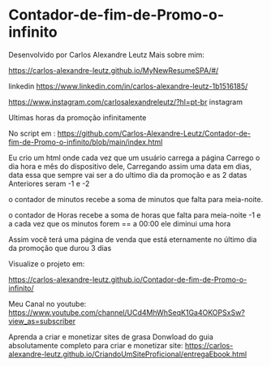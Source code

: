 # Contador-de-fim-de-Promo-o-infinito

Desenvolvido por Carlos Alexandre Leutz
Mais sobre mim:

https://carlos-alexandre-leutz.github.io/MyNewResumeSPA/#/


linkedin
https://www.linkedin.com/in/carlos-alexandre-leutz-1b1516185/

https://www.instagram.com/carlosalexandreleutz/?hl=pt-br
instagram

Ultimas horas da promoção infinitamente

No script em :
https://github.com/Carlos-Alexandre-Leutz/Contador-de-fim-de-Promo-o-infinito/blob/main/index.html

Eu crio um html onde cada vez que um usuário carrega a página
Carrego o dia hora e mês do dispositivo dele,
Carregando assim uma data em dias, data essa que sempre vai ser a do ultimo dia da promoção e as 2 datas
Anteriores seram -1 e -2

o contador de minutos recebe a soma de minutos que falta para meia-noite.

o contador de Horas recebe a soma de horas que falta para meia-noite -1 e a cada vez que os minutos forem == a 00:00 ele diminui uma hora

Assim você terá uma página de venda que está eternamente no último dia da promoção que durou 3 dias


Visualize o projeto em:

https://carlos-alexandre-leutz.github.io/Contador-de-fim-de-Promo-o-infinito/


Meu Canal no youtube:
https://www.youtube.com/channel/UCd4MhWhSeqK1Ga4OKOPSxSw?view_as=subscriber

Aprenda a criar e monetizar sites de grasa Donwload do guia absolutamente completo para criar e monetizar site:
https://carlos-alexandre-leutz.github.io/CriandoUmSiteProficional/entregaEbook.html



